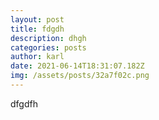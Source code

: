 ```yaml
---
layout: post
title: fdgdh
description: dhgh
categories: posts
author: karl
date: 2021-06-14T18:31:07.182Z
img: /assets/posts/32a7f02c.png
---
```

dfgdfh